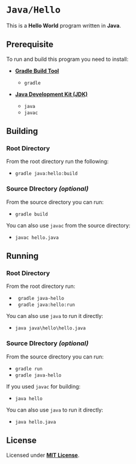 # `Java/Hello`

This is a **Hello World** program written in **Java**.

## Prerequisite

To run and build this program you need to install:

* [**Gradle Build Tool**](https://gradle.org/install/)
  * `gradle`

* [**Java Development Kit (JDK)**](https://sdkman.io/jdks)
  * `java`
  * `javac`

## Building

### Root Directory

From the root directory run the following:

* `gradle java:hello:build`

### Source DIrectory _(optional)_

From the source directory you can run:

* `gradle build`

You can also use `javac` from the source directory:

* `javac hello.java`

## Running

### Root Directory

From the root directory run:

* ` gradle java-hello`
* ` gradle java:hello:run`

You can also use `java` to run it directly:

* `java java\hello\hello.java`

### Source DIrectory _(optional)_

From the source directory you can run:

* `gradle run`
* `gradle java-hello`

If you used `javac` for building:

* `java hello`

You can also use `java` to run it directly:

* `java hello.java`

## License

Licensed under [**MIT License**](https://github.com/altersabeh/codes/blob/main/LICENSE).
